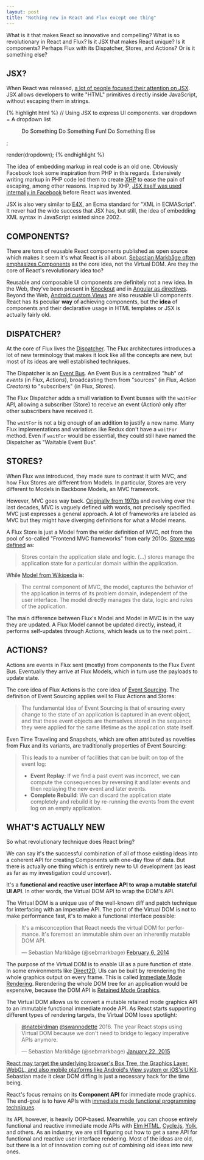 ```yaml
---
layout: post
title: "Nothing new in React and Flux except one thing"
---
```


What is it that makes React so innovative and compelling? What is so revolutionary in React and Flux? Is it JSX that makes React unique? Is it components? Perhaps Flux with its Dispatcher, Stores, and Actions? Or is it something else?

<h2 id="jsx" class="hr"><span class="hr">JSX?</span></h2>

When React was released, [a lot of people focused their attention on JSX](https://news.ycombinator.com/item?id=5789055). JSX allows developers to write "HTML" primitives directly inside JavaScript, without escaping them in strings.

{% highlight html %}
// Using JSX to express UI components.
var dropdown =
  <Dropdown>
    A dropdown list
    <Menu>
      <MenuItem>Do Something</MenuItem>
      <MenuItem>Do Something Fun!</MenuItem>
      <MenuItem>Do Something Else</MenuItem>
    </Menu>
  </Dropdown>;

render(dropdown);
{% endhighlight %}

The idea of embedding markup in real code is an old one. Obviously Facebook took some inspiration from PHP in this regards. Extensively writing markup in PHP code led them to create [XHP](https://www.facebook.com/notes/facebook-engineering/xhp-a-new-way-to-write-php/294003943919) to ease the pain of escaping, among other reasons. Inspired by XHP, [JSX itself was used internally in Facebook](https://twitter.com/sebmarkbage/status/599805631382552576) before React was invented.

JSX is also very similar to [E4X](https://en.wikipedia.org/wiki/E4X), an Ecma standard for "XML in ECMAScript". It never had the wide success that JSX has, but still, the idea of embedding XML syntax in JavaScript existed since 2002.

<h2 id="components" class="hr"><span class="hr">COMPONENTS?</span></h2>

There are tons of reusable React components published as open source which makes it seem it's what React is all about. [Sebastian Markbåge often emphasizes Components](https://twitter.com/sebmarkbage/status/530393349069750272) as the core idea, not the Virtual DOM. Are they the core of React's revolutionary idea too?

Reusable and composable UI components are definitely not a new idea. In the Web, they've been present in [Knockout](http://knockoutjs.com/documentation/component-overview.html) and in [Angular as directives](https://docs.angularjs.org/guide/directive). Beyond the Web, [Android custom Views](https://developer.android.com/training/custom-views/create-view.html) are also reusable UI components. React has its peculiar **way** of achieving components, but the **idea** of components and their declarative usage in HTML templates or JSX is actually fairly old.

<h2 id="dispatcher" class="hr"><span class="hr">DISPATCHER?</span></h2>

At the core of Flux lives the [Dispatcher](http://facebook.github.io/flux/docs/dispatcher.html#content). The Flux architectures introduces a lot of new terminology that makes it look like all the concepts are new, but most of its ideas are well established techniques.

The Dispatcher is an [Event Bus](https://en.wikipedia.org/wiki/Event_monitoring). An Event Bus is a centralized "hub" of *events* (in Flux, *Actions*), broadcasting them from "sources" (in Flux, *Action Creators*) to "subscribers" (in Flux, *Stores*).

The Flux Dispatcher adds a small variation to Event busses with the `waitFor` API, allowing a subscriber (Store) to receive an event (Action) only after other subscribers have received it.

The `waitFor` is not a big enough of an addition to justify a new name. Many Flux implementations and variations like Redux don't have a `waitFor` method. Even if `waitFor` would be essential, they could still have named the Dispatcher as "Waitable Event Bus".

<h2 id="stores" class="hr"><span class="hr">STORES?</span></h2>

When Flux was introduced, they made sure to contrast it with MVC, and how Flux Stores are different from Models. In particular, Stores are very different to Models in Backbone Models, an MVC framework.

However, MVC goes way back. [Originally from 1970s](http://heim.ifi.uio.no/~trygver/1979/mvc-2/1979-12-MVC.pdf) and evolving over the last decades, MVC is vaguely defined with words, not precisely specified. MVC just expresses a general approach. A lot of frameworks are labeled as MVC but they might have diverging definitions for what a Model means.

A Flux Store is just a Model from the wider definition of MVC, not from the pool of so-called "Frontend MVC frameworks" from early 2010s. [Store was defined](http://facebook.github.io/flux/docs/overview.html#stores) as:

> Stores contain the application state and logic. (...) stores manage the application state for a particular domain within the application.

While [Model from Wikipedia](https://en.wikipedia.org/wiki/Model%E2%80%93view%E2%80%93controller) is:

> The central component of MVC, the model, captures the behavior of the application in terms of its problem domain, independent of the user interface. The model directly manages the data, logic and rules of the application.

The main difference between Flux's Model and Model in MVC is in the way they are updated. A Flux Model cannot be updated directly, instead, it performs self-updates through Actions, which leads us to the next point...

<h2 id="actions" class="hr"><span class="hr">ACTIONS?</span></h2>

Actions are events in Flux sent (mostly) from components to the Flux Event Bus. Eventually they arrive at Flux Models, which in turn use the payloads to update state.

The core idea of Flux Actions is the core idea of [Event Sourcing](http://www.martinfowler.com/eaaDev/EventSourcing.html). The definition of Event Sourcing applies well to Flux Actions and Stores:

> The fundamental idea of Event Sourcing is that of ensuring every change to the state of an application is captured in an event object, and that these event objects are themselves stored in the sequence they were applied for the same lifetime as the application state itself.

Even Time Traveling and Snapshots, which are often attributed as novelties from Flux and its variants, are traditionally properties of Event Sourcing:

> This leads to a number of facilities that can be built on top of the event log:
>
> - **Event Replay**: If we find a past event was incorrect, we can compute the consequences by reversing it and later events and then replaying the new event and later events.
> - **Complete Rebuild**: We can discard the application state completely and rebuild it by re-running the events from the event log on an empty application.

<h2 id="whats-actually-new" class="hr"><span class="hr">WHAT'S ACTUALLY NEW</span></h2>

So what revolutionary technique does React bring?

We can say it's the successful combination of all of those existing ideas into a coherent API for creating Components with one-day flow of data. But there is actually one thing which is entirely new to UI development (as least as far as my investigation could uncover).

It's a **functional and reactive user interface API to wrap a mutable stateful UI API**. In other words, the Virtual DOM API to wrap the DOM's API.

The Virtual DOM is a unique use of the well-known diff and patch technique for interfacing with an imperative API. The point of the Virtual DOM is not to make performance fast, it's to make a functional interface possible:

<blockquote class="twitter-tweet" lang="en"><p lang="en" dir="ltr">It&#39;s a misconception that React needs the virtual DOM for performance. It&#39;s foremost an immutable shim over an inherently mutable DOM API.</p>&mdash; Sebastian Markbåge (@sebmarkbage) <a href="https://twitter.com/sebmarkbage/status/431310261740257280">February 6, 2014</a></blockquote>
<script async src="//platform.twitter.com/widgets.js" charset="utf-8"></script>

The purpose of the Virtual DOM is to enable UI as a pure function of state. In some environments like [Direct2D](https://msdn.microsoft.com/en-us/library/windows/desktop/ff684178), UIs can be built by rerendering the whole graphics output on every frame. This is called [Immediate Mode Rendering](https://en.wikipedia.org/wiki/Immediate_mode_(computer_graphics)). Rerendering the whole DOM tree for an application would be expensive, because the DOM API is [Retained Mode Graphics](https://en.wikipedia.org/wiki/Retained_mode).

The Virtual DOM allows us to convert a mutable retained mode graphics API to an immutable functional immediate mode API. As React starts supporting different types of rendering targets, the Virtual DOM loses spotlight:

<blockquote class="twitter-tweet" lang="en"><p lang="en" dir="ltr"><a href="https://twitter.com/natebirdman">@natebirdman</a> <a href="https://twitter.com/swannodette">@swannodette</a> 2016. The year React stops using Virtual DOM because we don&#39;t need to bridge to legacy imperative APIs anymore.</p>&mdash; Sebastian Markbåge (@sebmarkbage) <a href="https://twitter.com/sebmarkbage/status/558336596001308673">January 22, 2015</a></blockquote>
<script async src="//platform.twitter.com/widgets.js" charset="utf-8"></script>

[React may target the underlying browser's Box Tree, the Graphics Layer, WebGL, and also mobile platforms like Android's View system or iOS's UIKit](https://www.youtube.com/watch?v=Zemce4Y1Y-A). Sebastian made it clear DOM diffing is just a necessary hack for the time being.

React's focus remains on its **Component API** for immediate mode graphics. The end-goal is to have APIs with [immediate mode functional programming techniques](https://www.youtube.com/watch?v=tlJ6TT0iW88).

Its API, however, is heavily OOP-based. Meanwhile, you can choose entirely functional and reactive immediate mode APIs with [Elm HTML](http://elm-lang.org/blog/blazing-fast-html), [Cycle.js](http://cycle.js.org/), [Yolk](https://github.com/yolkjs/yolk), and others. As an industry, we are still figuring out how to get a sane API for functional and reactive user interface rendering. Most of the ideas are old, but there is a lot of innovation coming out of combining old ideas into new ones.

